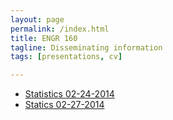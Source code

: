 ```yaml
---
layout: page
permalink: /index.html
title: ENGR 160
tagline: Disseminating information
tags: [presentations, cv]

---
```

* [Statistics 02-24-2014](/presentations/ENGR160/Statistics)
* [Statics 02-27-2014](/presentations/ENGR160/Statics1)